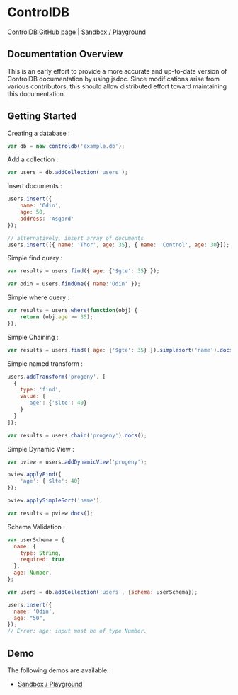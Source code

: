 # ControlDB

[ControlDB GitHub page](https://github.com/firatkiral/controldb) | 
[Sandbox / Playground](https://rawgit.com/firatkiral/controldb/master/examples/sandbox/ControlSandbox.htm)

## Documentation Overview

This is an early effort to provide a more accurate and up-to-date version of ControlDB documentation by using jsdoc.  Since modifications arise from various contributors, this should allow distributed effort toward 
maintaining this documentation.  

## Getting Started

Creating a database :

```javascript
var db = new controldb('example.db');
```

Add a collection :

```javascript
var users = db.addCollection('users');
```

Insert documents :

```javascript
users.insert({
	name: 'Odin',
	age: 50,
	address: 'Asgard'
});

// alternatively, insert array of documents
users.insert([{ name: 'Thor', age: 35}, { name: 'Control', age: 30}]);
```

Simple find query :

```javascript
var results = users.find({ age: {'$gte': 35} });

var odin = users.findOne({ name:'Odin' });
```

Simple where query :

```javascript
var results = users.where(function(obj) {
	return (obj.age >= 35);
});
```

Simple Chaining :

```javascript
var results = users.find({ age: {'$gte': 35} }).simplesort('name').docs();
```

Simple named transform :

```javascript
users.addTransform('progeny', [
  {
    type: 'find',
    value: {
      'age': {'$lte': 40}
    }
  }
]);

var results = users.chain('progeny').docs();
```

Simple Dynamic View :

```javascript
var pview = users.addDynamicView('progeny');

pview.applyFind({
	'age': {'$lte': 40}
});

pview.applySimpleSort('name');

var results = pview.docs();
```

Schema Validation :

```javascript
var userSchema = {
  name: {
    type: String,
    required: true
  },
  age: Number,
};

var users = db.addCollection('users', {schema: userSchema});

users.insert({
  name: 'Odin',
  age: "50",
});
// Error: age: input must be of type Number.

```

## Demo

The following demos are available:
- [Sandbox / Playground](https://firatkiral.github.io/controldb/sandbox/)